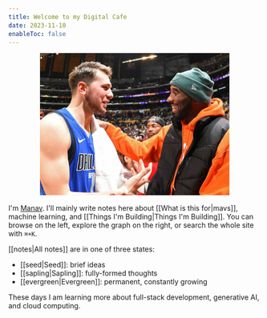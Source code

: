 ```yaml
---
title: Welcome to my Digital Cafe
date: 2023-11-10
enableToc: false
---
```

<p align="center" width="100%">
    <img width="75%" src="assets/luka_kobe.jpeg">
</p>

I'm [Manav](https://manavarora.me). I'll mainly write notes here about [[What is this for|mavs]], machine learning, and [[Things I'm Building|Things I'm Building]]. You can browse on the left, explore the graph on the right, or search the whole site with `⌘+K`.

[[notes|All notes]] are in one of three states:
- [[seed|Seed]]: brief ideas
- [[sapling|Sapling]]: fully-formed thoughts
- [[evergreen|Evergreen]]: permanent, constantly growing

These days I am learning more about full-stack development, generative AI, and cloud computing.